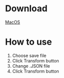 # Download
<div>
    <a href="https://github.com/whyREI/SlayTheSpireSaveChanger/blob/main/dist/MacOS/sts_savechanger.zip">
        MacOS
    </a>
</div>

# How to use
1. Choose save file
2. Click Transform button
3. Change .JSON file
4. Click Transform button
